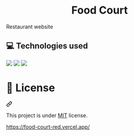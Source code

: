 <h1 style="text-align:center">Food Court</h1>

<p>Restaurant website</p>

<h2> 💻 Technologies used</h2>

<img src="https://img.shields.io/badge/html5-%23E34F26.svg?style=for-the-badge&logo=html5&logoColor=white" />

<img src="https://img.shields.io/badge/css3-%231572B6.svg?style=for-the-badge&logo=css3&logoColor=white" />

<img src="https://img.shields.io/badge/javascript-%23323330.svg?style=for-the-badge&logo=javascript&logoColor=%23F7DF1E" />

<div class="markdown-heading" dir="auto"><h1 tabindex="-1" class="heading-element" dir="auto">📕 License</h1><a id="user-content--license" class="anchor" aria-label="Permalink: 📕 License" href="#-license"><svg class="octicon octicon-link" viewBox="0 0 16 16" version="1.1" width="16" height="16" aria-hidden="true"><path d="m7.775 3.275 1.25-1.25a3.5 3.5 0 1 1 4.95 4.95l-2.5 2.5a3.5 3.5 0 0 1-4.95 0 .751.751 0 0 1 .018-1.042.751.751 0 0 1 1.042-.018 1.998 1.998 0 0 0 2.83 0l2.5-2.5a2.002 2.002 0 0 0-2.83-2.83l-1.25 1.25a.751.751 0 0 1-1.042-.018.751.751 0 0 1-.018-1.042Zm-4.69 9.64a1.998 1.998 0 0 0 2.83 0l1.25-1.25a.751.751 0 0 1 1.042.018.751.751 0 0 1 .018 1.042l-1.25 1.25a3.5 3.5 0 1 1-4.95-4.95l2.5-2.5a3.5 3.5 0 0 1 4.95 0 .751.751 0 0 1-.018 1.042.751.751 0 0 1-1.042.018 1.998 1.998 0 0 0-2.83 0l-2.5 2.5a1.998 1.998 0 0 0 0 2.83Z"></path></svg></a></div>

<p dir="auto">This project is under <a href="https://github.com/Dominic-SR/food-court/tree/main?tab=MIT-1-ov-file">MIT</a> license.</p>



https://food-court-red.vercel.app/
